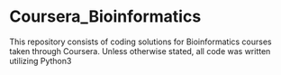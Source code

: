 # Coursera_Bioinformatics
This repository consists of coding solutions for Bioinformatics courses taken through Coursera.
Unless otherwise stated, all code was written utilizing Python3
